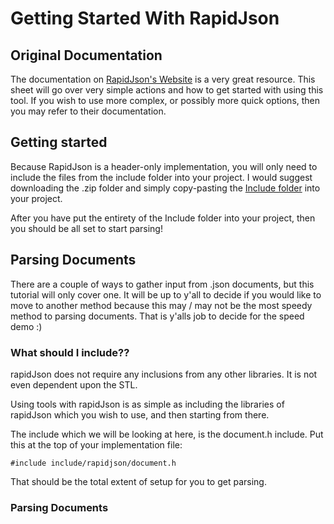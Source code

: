 # Getting Started With RapidJson

## Original Documentation
The documentation on [RapidJson's Website](https://rapidjson.org/) is a very great resource. This sheet will go over very simple actions and how to get started with using this tool. If you wish to use more complex, or possibly more quick options, then you may refer to their documentation.

## Getting started
Because RapidJson is a header-only implementation, you will only need to include the files from the include folder into your project. I would suggest downloading the .zip folder and simply copy-pasting the [Include folder](https://github.com/Tencent/rapidjson/tree/master/include/rapidjson) into your project.

After you have put the entirety of the Include folder into your project, then you should be all set to start parsing!

## Parsing Documents
There are a couple of ways to gather input from .json documents, but this tutorial will only cover one. It will be up to y'all to decide if you would like to move to another method because this may / may not be the most speedy method to parsing documents. That is y'alls job to decide for the speed demo :)

### What should I include??
rapidJson does not require any inclusions from any other libraries. It is not even dependent upon the STL.

Using tools with rapidJson is as simple as including the libraries of rapidJson which you wish to use, and then starting from there.

The include which we will be looking at here, is the document.h include. Put this at the top of your implementation file:

```
#include include/rapidjson/document.h
```
That should be the total extent of setup for you to get parsing.

### Parsing Documents

